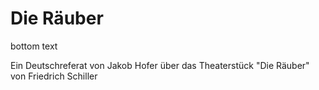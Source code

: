 # Die Räuber
bottom text

Ein Deutschreferat von Jakob Hofer über das Theaterstück "Die Räuber" von Friedrich Schiller
